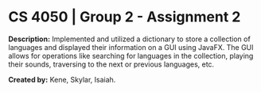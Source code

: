 # CS 4050 | Group 2 - Assignment 2

  **Description:** Implemented and utilized a dictionary to store a collection of languages and displayed their information on a GUI using JavaFX. The GUI allows for operations like searching for languages in the collection, playing their sounds, traversing to the next or previous languages, etc.


**Created by:** Kene, Skylar, Isaiah.
